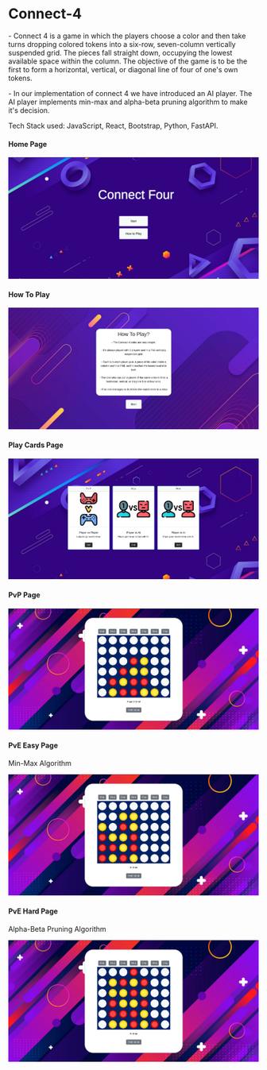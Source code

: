 # Connect-4
<p>- Connect 4 is a game in which the players choose a color and then take turns dropping colored tokens into a six-row, seven-column vertically suspended grid. The pieces fall straight down, occupying the lowest available space within the column. The objective of the game is to be the first to form a horizontal, vertical, or diagonal line of four of one's own tokens.</p>

<p>- In our implementation of connect 4 we have introduced an AI player. The AI player implements min-max and alpha-beta pruning algorithm to make it's decision.</p>
<p>Tech Stack used: JavaScript, React, Bootstrap, Python, FastAPI.</p>

<h4>Home Page</h4>
<img src="https://github.com/Rinzler8x/Connect-4/blob/master/README props/connect4_homepage.png" >
<br>

<h4>How To Play</h4>
<img src="https://github.com/Rinzler8x/Connect-4/blob/master/README props/connect4_howtoplay.png" >
<br>

<h4>Play Cards Page</h4>
<img src="https://github.com/Rinzler8x/Connect-4/blob/master/README props/connect4_playcardspage.png" >
<br>

<h4>PvP Page</h4>
<img src="https://github.com/Rinzler8x/Connect-4/blob/master/README props/connect4_pvppage.png" >
<br>

<h4>PvE Easy Page</h4>
<p>Min-Max Algorithm</p>
<img src="https://github.com/Rinzler8x/Connect-4/blob/master/README props/connect4_pveeasypage.png" >
<br>

<h4>PvE Hard Page</h4>
<p>Alpha-Beta Pruning Algorithm</p>
<img src="https://github.com/Rinzler8x/Connect-4/blob/master/README props/connect4_pvehardpage.png" >
<br>


